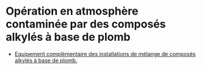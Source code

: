 # Opération en atmosphère contaminée par des composés alkylés à base de plomb

- [Equipement complémentaire des installations de mélange de composés alkylés à base de plomb.](equipement-complementaire-des-installations-de-melange-de-composes-alkyles-a)
